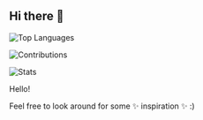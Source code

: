 ## Hi there 👋

![Top Languages](https://github-readme-stats.vercel.app/api/top-langs/?username=VxTi&theme=prussian&show_icons=true&hide_border=true&layout=compact)

![Contributions](https://github-readme-streak-stats.herokuapp.com/?user=VxTi&theme=prussian&hide_border=true)

![Stats](https://github-readme-stats.vercel.app/api?username=VxTi&theme=prussian&show_icons=true&hide_border=true&count_private=true)

Hello!

Feel free to look around for some :sparkles: inspiration :sparkles: :)
